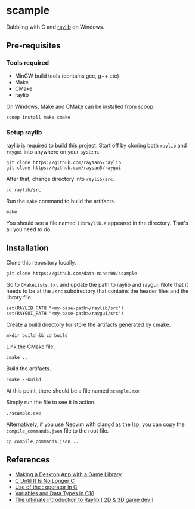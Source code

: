 # scample

Dabbling with C and [raylib](https://www.raylib.com/) on Windows.

## Pre-requisites

### Tools required

- MinGW build tools (contains gcc, g++ etc)
- Make
- CMake
- raylib

On Windows, Make and CMake can be installed from [scoop](https://scoop.sh/).

```
scoop install make cmake
```

### Setup raylib

raylib is required to build this project. Start off by cloning both `raylib` and `raygui` into anywhere on your system.

```
git clone https://github.com/raysan5/raylib
git clone https://github.com/raysan5/raygui
```

After that, change directory into `raylib/src`.

```
cd raylib/src
```

Run the `make` command to build the artifacts.

```
make
```

You should see a file named `libraylib.a` appeared in the directory. That's all you need to do.

## Installation

Clone this repository locally.

```
git clone https://github.com/data-miner00/scample
```

Go to `CMakeLists.txt` and update the path to raylib and raygui. Note that it needs to be at the `/src` subdirectory that contains the header files and the library file.

```
set(RAYLIB_PATH "<my-base-path>/raylib/src")
set(RAYGUI_PATH "<my-base-path>/raygui/src")
```

Create a build directory for store the artifacts generated by cmake.

```
mkdir build && cd build
```

Link the CMake file.

```
cmake ..
```

Build the artifacts.

```
cmake --build .
```

At this point, there should be a file named `scample.exe`

Simply run the file to see it in action.

```
./scample.exe
```

Alternatively, if you use Neovim with clangd as the lsp, you can copy the `compile_commands.json` file to the root file.

```
cp compile_commands.json ..
```

## References

- [Making a Desktop App with a Game Library](https://www.youtube.com/watch?v=KSKzaeZJlqk)
- [C Until It Is No Longer C](https://aartaka.me/c-not-c.html)
- [Use of the : operator in C](https://stackoverflow.com/questions/3305933/use-of-the-operator-in-c)
- [Variables and Data Types in C18](https://app.pluralsight.com/library/courses/variables-data-types-c/table-of-contents)
- [The ultimate introduction to Raylib \[ 2D & 3D game dev \]](https://www.youtube.com/watch?v=UoAsDlUwjy0)
